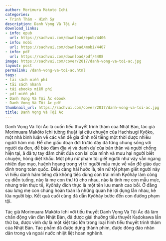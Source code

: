 ```yaml
---
author: Morimura Makoto Ichi
categories:
- Trinh Thám - Hình Sự
description: Danh Vọng Và Tội Ác
download_links:
- info: epub
  url: https://sachvui.com/download/epub/4406
- info: mobi
  url: https://sachvui.com/download/mobi/4407
- info: pdf
  url: https://sachvui.com/download/pdf/4408
image: https://sachvui.com/cover/2017/danh-vong-va-toi-ac.jpg
layout: post
permalink: /danh-vong-va-toi-ac.html
tags:
- tải sách miễn phí
- tải sách nhanh
- tải ebooks miễn phí
- pdf miễn phí
- Danh Vọng Và Tội Ác ebook
- Danh Vọng Và Tội Ác pdf
thumbnail_url: https://sachvui.com/cover/2017/danh-vong-va-toi-ac.jpg
title: Danh Vọng Và Tội Ác
---
```


 <div class="item-desc text-justify"> <p>Danh Vọng Và Tội Ác là cuốn tiểu thuyết trinh thám của Nhật Bản, tác giả Morimuara Makôto Ichi tường thuật lại câu chuyện của Hachisugi Kyôko, một nhà bình luận về các vấn đề gia đình nổi tiếng một thời được nhiều người hâm mộ. Để che giấu đoạn đời trước đây đã từng chung sống với người da đen, để bảo đảm địa vị và danh dự của bản thân và người chồng hiện tại, ả đã tự tay đâm chết đứa con lai của mình và mưu hại người biết chuyện, hòng diệt khẩu. Một phụ nữ phạm tội giết người như vậy vẫn ngang nhiên đạo mạo, huênh hoang trong vị trí người mẫu mực về vấn đề giáo dục đình trong toàn quốc. Điều càng hài hước là, tên nữ tội phạm giết người này vì hiếu danh hám tiếng đã không tiếc dùng con trai mình Kyôhây làm công cụ diễn tuồng, nào là mẹ con thư từ cho nhau, nào là tình mẹ con mẫu mực, nhưng trên thực tế, Kyôhây đích thực là một tên lưu manh cao bồi. Ở đằng sau lưng mẹ con chúng hoàn toàn là những quan hệ lợi dụng lẫn nhau, kẻ lừa người bịp. Kết quả cuối cùng đã dẫn Kyôhây bước đến con đường phạm tội. <br><br>Tác giả Morimuara Makôto Ichi với tiểu thuyết Danh Vọng Và Tội Ác đã làm chấn động văn đàn Nhật Bản, đã được giải thưởng tiểu thuyết Kadokawa lần thứ ba, được vinh dự là một kiệt tác lớn trong loại hình tiểu thuyết trinh thám của Nhật Bản. Tác phẩm đã được dựng thành phim, được đông đảo nhân dân trong và ngoài nước nhiệt liệt hoan nghênh. ​</p> </div>